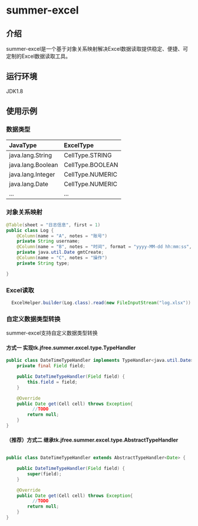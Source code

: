 # summer-excel

## 介绍
summer-excel是一个基于对象关系映射解决Excel数据读取提供稳定、便捷、可定制的Excel数据读取工具。

## 运行环境
JDK1.8

## 使用示例

### 数据类型

|JavaType|ExcelType|
|:---|:---|
|java.lang.String |CellType.STRING|
|java.lang.Boolean|CellType.BOOLEAN|
|java.lang.Integer|CellType.NUMERIC|
|java.lang.Date   |CellType.NUMERIC|
| ...|...|

### 对象关系映射
``` Java
@Table(sheet = "日志信息", first = 1)
public class Log {
    @Column(name = "A", notes = "账号")
    private String username;
    @Column(name = "B", notes = "时间", format = "yyyy-MM-dd hh:mm:ss", typeHandler = DateTimeTypeHandler.class)
    private java.util.Date gmtCreate;
    @Column(name = "C", notes = "操作")
    private String type;

}
``` 
### Excel读取
``` Java
  ExcelHelper.builder(Log.class).read(new FileInputStream("log.xlsx")).getData().stream().forEach(System.out::println);
``` 

### 自定义数据类型转换
summer-excel支持自定义数据类型转换
#### 方式一 实现tk.jfree.summer.excel.type.TypeHandler
``` Java
public class DateTimeTypeHandler implements TypeHandler<java.util.Date> {
    private final Field field;

    public DateTimeTypeHandler(Field field) {
        this.field = field;
    }

    @Override
    public Date get(Cell cell) throws Exception{
          //TODO
        return null;
    }
}

```
#### （推荐）方式二 继承tk.jfree.summer.excel.type.AbstractTypeHandler
``` Java

public class DateTimeTypeHandler extends AbstractTypeHandler<Date> {

    public DateTimeTypeHandler(Field field) {
        super(field);
    }

    @Override
    public Date get(Cell cell) throws Exception{
          //TODO
        return null;
    }
}

```